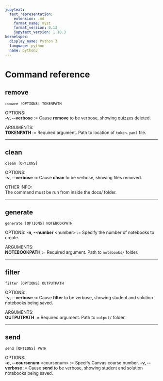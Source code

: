 ```yaml
---
jupytext:
  text_representation:
    extension: .md
    format_name: myst
    format_version: 0.13
    jupytext_version: 1.10.3
kernelspec:
  display_name: Python 3
  language: python
  name: python3
---
```


# Command reference

## remove
```remove [OPTIONS] TOKENPATH```   
  
OPTIONS:  
**-v, --verbose** := Cause **remove** to be verbose, showing quizzes deleted.

ARGUMENTS:  
**TOKENPATH** := Required argument. Path to location of `token.yaml` file.  

---
## clean
```clean [OPTIONS]```  
  
OPTIONS:  
**-v, --verbose** := Cause **clean** to be verbose, showing files removed.

OTHER INFO:  
The command must be run from inside the docs/ folder.

---
## generate
```generate [OPTIONS] NOTEBOOKPATH```  
  
OPTIONS:
**-n, --number** \<number> := Specify the number of notebooks to create.  

ARGUMENTS:  
**NOTEBOOKPATH** := Required argument. Path to `notebooks/` folder.  
    
---
## filter
```filter [OPTIONS] OUTPUTPATH```  
  
OPTIONS:  
**-v, --verbose** := Cause **filter** to be verbose, showing student and solution notebooks being saved.

ARGUMENTS:  
**OUTPUTPATH** := Required argument. Path to `output/` folder.  

---
## send
```send [OPTIONS] PATH```  
  
OPTIONS:  
**-c, --coursenum** \<coursenum> := Specify Canvas course number.
**-v, --verbose** := Cause **send** to be verbose, showing student and solution notebooks being saved.
